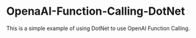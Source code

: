 # OpenaAI-Function-Calling-DotNet
This is a simple example of using DotNet to use OpenAI Function Calling.
